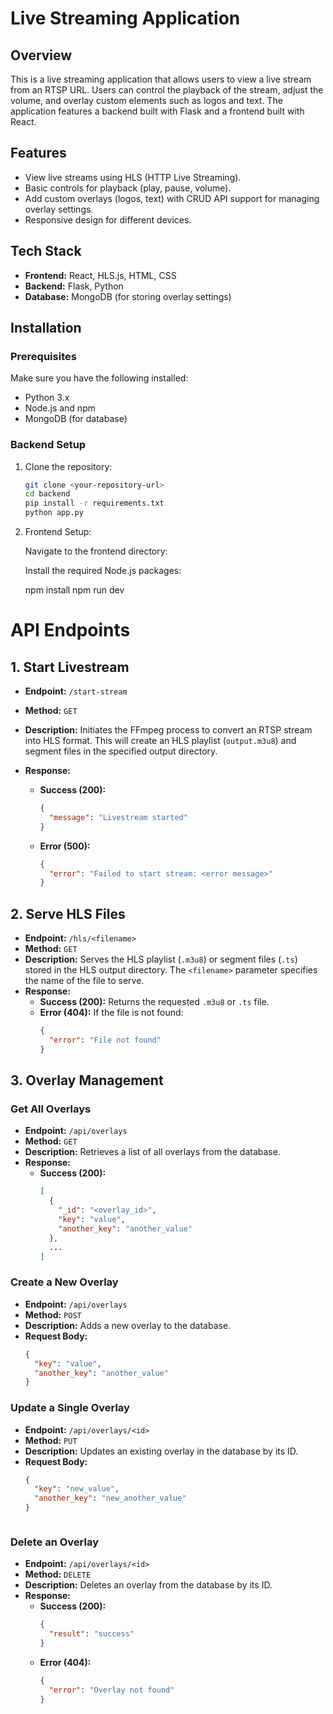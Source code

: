 # Live Streaming Application

## Overview

This is a live streaming application that allows users to view a live stream from an RTSP URL. Users can control the playback of the stream, adjust the volume, and overlay custom elements such as logos and text. The application features a backend built with Flask and a frontend built with React.

## Features

- View live streams using HLS (HTTP Live Streaming).
- Basic controls for playback (play, pause, volume).
- Add custom overlays (logos, text) with CRUD API support for managing overlay settings.
- Responsive design for different devices.

## Tech Stack

- **Frontend:** React, HLS.js, HTML, CSS
- **Backend:** Flask, Python
- **Database:** MongoDB (for storing overlay settings)

## Installation

### Prerequisites

Make sure you have the following installed:

- Python 3.x
- Node.js and npm
- MongoDB (for database)

### Backend Setup

1. Clone the repository:

   ```bash
   git clone <your-repository-url>
   cd backend
   pip install -r requirements.txt
   python app.py


2. Frontend Setup:
    
    Navigate to the frontend directory:

    Install the required Node.js packages:

    npm install
    npm run dev

# API Endpoints

## 1. Start Livestream

- **Endpoint:** `/start-stream`
- **Method:** `GET`
- **Description:** Initiates the FFmpeg process to convert an RTSP stream into HLS format. This will create an HLS playlist (`output.m3u8`) and segment files in the specified output directory.

- **Response:**
  - **Success (200):**
    ```json
    {
      "message": "Livestream started"
    }
    ```
  - **Error (500):**
    ```json
    {
      "error": "Failed to start stream: <error message>"
    }
    ```

## 2. Serve HLS Files

- **Endpoint:** `/hls/<filename>`
- **Method:** `GET`
- **Description:** Serves the HLS playlist (`.m3u8`) or segment files (`.ts`) stored in the HLS output 
directory. The `<filename>` parameter specifies the name of the file to serve.
- **Response:**
  - **Success (200):** Returns the requested `.m3u8` or `.ts` file.
  - **Error (404):** If the file is not found:
    ```json
    {
      "error": "File not found"
    }
    ```

## 3. Overlay Management

### Get All Overlays

- **Endpoint:** `/api/overlays`
- **Method:** `GET`
- **Description:** Retrieves a list of all overlays from the database.
- **Response:**
  - **Success (200):**
    ```json
    [
      {
        "_id": "<overlay_id>",
        "key": "value",
        "another_key": "another_value"
      },
      ...
    ]
    ```

### Create a New Overlay

- **Endpoint:** `/api/overlays`
- **Method:** `POST`
- **Description:** Adds a new overlay to the database.
- **Request Body:**
  ```json
  {
    "key": "value",
    "another_key": "another_value"
  }

### Update a Single Overlay

- **Endpoint:** `/api/overlays/<id>`
- **Method:** `PUT`
- **Description:** Updates an existing overlay in the database by its ID.
- **Request Body:**
  ```json
  {
    "key": "new_value",
    "another_key": "new_another_value"
  }



### Delete an Overlay

- **Endpoint:** `/api/overlays/<id>`
- **Method:** `DELETE`
- **Description:** Deletes an overlay from the database by its ID.
- **Response:**
  - **Success (200):**
    ```json
    {
      "result": "success"
    }
    ```
  - **Error (404):**
    ```json
    {
      "error": "Overlay not found"
    }
    ```

